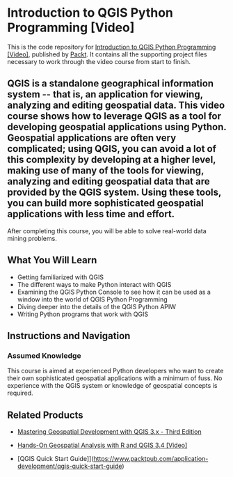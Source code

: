 ﻿# Introduction to QGIS Python Programming [Video]
This is the code repository for [Introduction to QGIS Python Programming [Video]](https://www.packtpub.com/big-data-and-business-intelligence/introduction-qgis-python-programming-video), published by [Packt](https://www.packtpub.com/?utm_source=github). It contains all the supporting project files necessary to work through the video course from start to finish.
##  QGIS is a standalone geographical information system -- that is, an application for viewing, analyzing and editing geospatial data. This video course shows how to leverage QGIS as a tool for developing geospatial applications using Python. Geospatial applications are often very complicated; using QGIS, you can avoid a lot of this complexity by developing at a higher level, making use of many of the tools for viewing, analyzing and editing geospatial data that are provided by the QGIS system. Using these tools, you can build more sophisticated geospatial applications with less time and effort.
After completing this course, you will be able to solve real-world data mining problems.
<H2>What You Will Learn</H2>
<DIV class=book-info-will-learn-text>
<UL>
<LI>Getting familiarized with QGIS
<LI>The different ways to make Python interact with QGIS
<LI>Examining the QGIS Python Console to see how it can be used as a window into the world of QGIS Python Programming
<LI>Diving deeper into the details of the QGIS Python APIW
<LI>Writing Python programs that work with QGIS</LI></UL></DIV>

## Instructions and Navigation
### Assumed Knowledge
This course is aimed at experienced Python developers who want to create their own sophisticated geospatial applications with a minimum of fuss. No experience with the QGIS system or knowledge of geospatial concepts is required.


## Related Products
* [Mastering Geospatial Development with QGIS 3.x - Third Edition](https://www.packtpub.com/application-development/mastering-geospatial-development-qgis-3x-third-edition)

* [Hands-On Geospatial Analysis with R and QGIS 3.4 [Video]](https://www.packtpub.com/big-data-and-business-intelligence/hands-geospatial-analysis-r-and-qgis-34-video)

* [QGIS Quick Start Guide]](https://www.packtpub.com/application-development/qgis-quick-start-guide)


